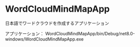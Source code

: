 # WordCloudMindMapApp
日本語でワードクラウドを作成するアプリケーション

アプリケーション：
WordCloudMindMapApp/bin/Debug/net8.0-windows/WordCloudMindMapApp.exe
